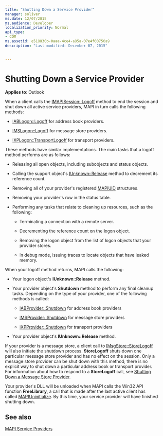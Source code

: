 ```yaml
---
title: "Shutting Down a Service Provider"
manager: soliver
ms.date: 12/07/2015
ms.audience: Developer
localization_priority: Normal
api_type:
- COM
ms.assetid: e518830b-0aaa-4ce4-a85a-07e4f00750a9
description: "Last modified: December 07, 2015"
 
 
---
```


# Shutting Down a Service Provider

 
  
**Applies to**: Outlook 
  
When a client calls the [IMAPISession::Logoff](imapisession-logoff.md) method to end the session and shut down all active service providers, MAPI in turn calls the following methods: 
  
- [IABLogon::Logoff](iablogon-logoff.md) for address book providers. 
    
- [IMSLogon::Logoff](imslogon-logoff.md) for message store providers. 
    
- [IXPLogon::TransportLogoff](ixplogon-transportlogoff.md) for transport providers. 
    
These methods have similar implementations. The main tasks that a logoff method performs are as follows:
  
- Releasing all open objects, including subobjects and status objects.
    
- Calling the support object's [IUnknown::Release](http://msdn.microsoft.com/library/4b494c6f-f0ee-4c35-ae45-ed956f40dc7a%28Office.15%29.aspx) method to decrement its reference count. 
    
- Removing all of your provider's registered [MAPIUID](mapiuid.md) structures. 
    
- Removing your provider's row in the status table.
    
- Performing any tasks that relate to cleaning up resources, such as the following:
    
  - Terminating a connection with a remote server.
    
  - Decrementing the reference count on the logon object.
    
  - Removing the logon object from the list of logon objects that your provider stores.
    
  - In debug mode, issuing traces to locate objects that have leaked memory.
    
When your logoff method returns, MAPI calls the following:
  
- Your logon object's **IUnknown::Release** method. 
    
- Your provider object's **Shutdown** method to perform any final cleanup tasks. Depending on the type of your provider, one of the following methods is called: 
    
  - [IABProvider::Shutdown](iabprovider-shutdown.md) for address book providers 
    
  - [IMSProvider::Shutdown](imsprovider-shutdown.md) for message store providers 
    
  - [IXPProvider::Shutdown](ixpprovider-shutdown.md) for transport providers 
    
- Your provider object's **IUnknown::Release** method. 
    
If your provider is a message store, a client call to [IMsgStore::StoreLogoff](imsgstore-storelogoff.md) will also initiate the shutdown process. **StoreLogoff** shuts down one particular message store provider and has no effect on the session. Only a message store provider can be shut down with this method; there is no explicit way to shut down a particular address book or transport provider. For information about how to respond to a **StoreLogoff** call, see [Shutting Down a Message Store Provider](shutting-down-a-message-store-provider.md).
  
Your provider's DLL will be unloaded when MAPI calls the Win32 API function **FreeLibrary**, a call that is made after the last active client has called [MAPIUninitialize](mapiuninitialize.md). By this time, your service provider will have finished shutting down. 
  
## See also



[MAPI Service Providers](mapi-service-providers.md)

